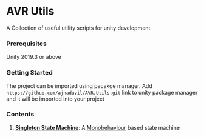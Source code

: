 # AVR Utils
A Collection of useful utility scripts for unity development
### Prerequisites
Unity 2019.3 or above
### Getting Started
The project can be imported using pacakge manager. Add ```https://github.com/ajnaduvil/AVR.Utils.git``` link to unity package manager and it will be imported into your project

### Contents
1. **[Singleton State Machine](https://github.com/ajnaduvil/AVR.Utils/tree/master/Runtime/SingletonStateMachine)**: A [Monobehaviour](https://docs.unity3d.com/ScriptReference/MonoBehaviour.html) based state machine
